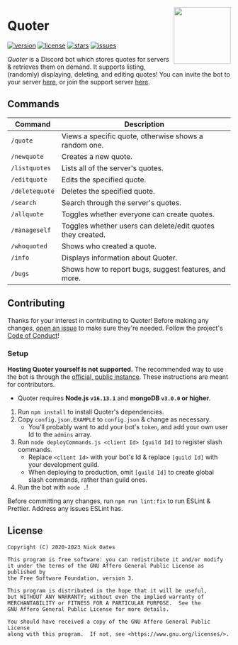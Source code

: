 <img align="right" height=128 width=128 src="logo.png" /></p>

# Quoter

[![version](https://img.shields.io/github/package-json/v/n1ckoates/quoter)](https://github.com/n1ckoates/quoter/releases/latest)
[![license](https://img.shields.io/github/license/n1ckoates/quoter)](https://github.com/n1ckoates/quoter/blob/main/LICENSE)
[![stars](https://img.shields.io/github/stars/n1ckoates/quoter)](https://github.com/n1ckoates/quoter/stargazers)
[![issues](https://img.shields.io/github/issues/n1ckoates/quoter)](https://github.com/n1ckoates/quoter/issues)

_Quoter_ is a Discord bot which stores quotes for servers & retrieves them on demand. It supports listing, (randomly) displaying, deleting, and editing quotes! You can invite the bot to your server [here](https://discord.com/api/oauth2/authorize?client_id=784853298271748136&permissions=19456&scope=bot%20applications.commands), or join the support server [here](https://discord.gg/QzXTgS2CNk).

## Commands

| Command        | Description                                                |
| -------------- | ---------------------------------------------------------- |
| `/quote`       | Views a specific quote, otherwise shows a random one.      |
| `/newquote`    | Creates a new quote.                                       |
| `/listquotes`  | Lists all of the server's quotes.                          |
| `/editquote`   | Edits the specified quote.                                 |
| `/deletequote` | Deletes the specified quote.                               |
| `/search`      | Search through the server's quotes.                        |
| `/allquote`    | Toggles whether everyone can create quotes.                |
| `/manageself`  | Toggles whether users can delete/edit quotes they created. |
| `/whoquoted`   | Shows who created a quote.                                 |
| `/info`        | Displays information about Quoter.                         |
| `/bugs`        | Shows how to report bugs, suggest features, and more.      |

## Contributing

Thanks for your interest in contributing to Quoter! Before making any changes, [open an issue](https://github.com/n1ckoates/quoter/issues) to make sure they're needed. Follow the project's [Code of Conduct](https://github.com/n1ckoates/quoter/blob/main/CODE_OF_CONDUCT.md)!

### Setup

**Hosting Quoter yourself is not supported.** The recommended way to use the bot is through the [official, public instance](https://discord.com/api/oauth2/authorize?client_id=784853298271748136&permissions=19456&scope=bot%20applications.commands). These instructions are meant for contributors.

-   Quoter requires **Node.js `v16.13.1`** and **mongoDB `v3.0.0` or higher**.

1. Run `npm install` to install Quoter's dependencies.
2. Copy `config.json.EXAMPLE` to `config.json` & change as necessary.
    - You'll probably want to add your bot's `token`, and add your own user Id to the `admins` array.
3. Run `node deployCommands.js <client Id> [guild Id]` to register slash commands.
    - Replace `<client Id>` with your bot's Id & replace `[guild Id]` with your development guild.
    - When deploying to production, omit `[guild Id]` to create global slash commands, rather than guild ones.
4. Run the bot with `node .`!

Before committing any changes, run `npm run lint:fix` to run ESLint & Prettier. Address any issues ESLint has.

## License

    Copyright (C) 2020-2023 Nick Oates

    This program is free software: you can redistribute it and/or modify
    it under the terms of the GNU Affero General Public License as published by
    the Free Software Foundation, version 3.

    This program is distributed in the hope that it will be useful,
    but WITHOUT ANY WARRANTY; without even the implied warranty of
    MERCHANTABILITY or FITNESS FOR A PARTICULAR PURPOSE.  See the
    GNU Affero General Public License for more details.

    You should have received a copy of the GNU Affero General Public License
    along with this program.  If not, see <https://www.gnu.org/licenses/>.

